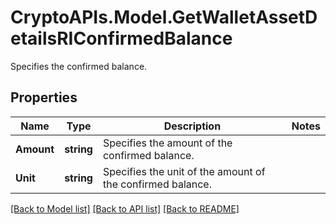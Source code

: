 # CryptoAPIs.Model.GetWalletAssetDetailsRIConfirmedBalance
Specifies the confirmed balance.

## Properties

Name | Type | Description | Notes
------------ | ------------- | ------------- | -------------
**Amount** | **string** | Specifies the amount of the confirmed balance. | 
**Unit** | **string** | Specifies the unit of the amount of the confirmed balance. | 

[[Back to Model list]](../README.md#documentation-for-models) [[Back to API list]](../README.md#documentation-for-api-endpoints) [[Back to README]](../README.md)

